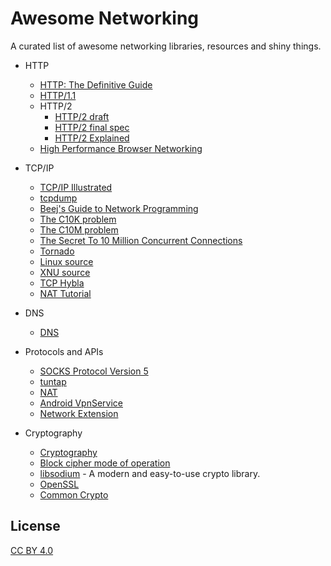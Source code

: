 Awesome Networking
==================

A curated list of awesome networking libraries, resources and shiny things.

- HTTP
  - [HTTP: The Definitive Guide](http://shop.oreilly.com/product/9781565925090.do)
  - [HTTP/1.1](https://www.ietf.org/rfc/rfc2616.txt)
  - HTTP/2
    - [HTTP/2 draft](https://tools.ietf.org/html/draft-ietf-httpbis-http2-16)
    - [HTTP/2 final spec](https://www.ietf.org/rfc/rfc7540.txt)
    - [HTTP/2 Explained](https://daniel.haxx.se/http2/)
  - [High Performance Browser Networking](http://chimera.labs.oreilly.com/books/1230000000545)

- TCP/IP
  - [TCP/IP Illustrated](https://www.google.com/search?q=TCP%2FIP+Illustrated&ie=utf-8&oe=utf-8&aq=t&gws_rd=ssl)
  - [tcpdump](http://www.tcpdump.org/tcpdump_man.html)
  - [Beej's Guide to Network Programming](http://beej.us/guide/bgnet/output/html/multipage/index.html)
  - [The C10K problem](http://www.kegel.com/c10k.html)
  - [The C10M problem](http://c10m.robertgraham.com/p/manifesto.html)
  - [The Secret To 10 Million Concurrent Connections](http://highscalability.com/blog/2013/5/13/the-secret-to-10-million-concurrent-connections-the-kernel-i.html)
  - [Tornado](https://github.com/tornadoweb/tornado/blob/master/tornado/ioloop.py)
  - [Linux source](https://github.com/torvalds/linux/tree/master/net/ipv4)
  - [XNU source](http://www.opensource.apple.com/source/xnu/xnu-3248.20.55/bsd/netinet/)
  - [TCP Hybla](http://www.mathcs.emory.edu/~cheung/Courses/558/Syllabus/Papers/TCP-Hybla.pdf)
  - [NAT Tutorial](https://www.karlrupp.net/en/computer/nat_tutorial)

- DNS
  - [DNS](https://www.ietf.org/rfc/rfc1035.txt)

- Protocols and APIs
  - [SOCKS Protocol Version 5](https://www.ietf.org/rfc/rfc1928.txt)
  - [tuntap](https://www.kernel.org/doc/Documentation/networking/tuntap.txt)
  - [NAT](https://www.ietf.org/rfc/rfc1631.txt)
  - [Android VpnService](http://developer.android.com/reference/android/net/VpnService.html)
  - [Network Extension](https://developer.apple.com/library/prerelease/ios/documentation/NetworkExtension/Reference/Network_Extension_Framework_Reference/index.html#//apple_ref/doc/uid/TP40016234)

- Cryptography
  - [Cryptography](http://online.stanford.edu/course/cryptography)
  - [Block cipher mode of operation](https://en.wikipedia.org/wiki/Block_cipher_mode_of_operation)
  - [libsodium](https://github.com/jedisct1/libsodium) - A modern and easy-to-use crypto library.
  - [OpenSSL](https://www.openssl.org/)
  - [Common Crypto](https://developer.apple.com/library/mac/documentation/Security/Conceptual/cryptoservices/GeneralPurposeCrypto/GeneralPurposeCrypto.html#//apple_ref/doc/uid/TP40011172-CH9-SW1)

License
-------

[CC BY 4.0](http://creativecommons.org/licenses/by/4.0/)

